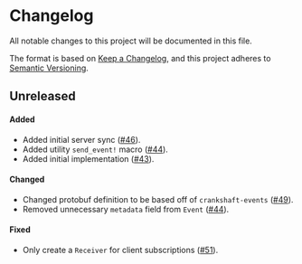 # Changelog

All notable changes to this project will be documented in this file.

The format is based on [Keep a Changelog](https://keepachangelog.com/en/1.1.0/),
and this project adheres to [Semantic Versioning](https://semver.org/spec/v2.0.0.html).

## Unreleased

#### Added

* Added initial server sync ([#46](https://github.com/stjude-rust-labs/crankshaft/pull/46)).
* Added utility `send_event!` macro ([#44](https://github.com/stjude-rust-labs/crankshaft/pull/44)).
* Added initial implementation ([#43](https://github.com/stjude-rust-labs/crankshaft/pull/43)).

#### Changed

* Changed protobuf definition to be based off of `crankshaft-events` ([#49](https://github.com/stjude-rust-labs/crankshaft/pull/49)).
* Removed unnecessary `metadata` field from `Event` ([#44](https://github.com/stjude-rust-labs/crankshaft/pull/44)).

#### Fixed

* Only create a `Receiver` for client subscriptions ([#51](https://github.com/stjude-rust-labs/crankshaft/pull/51)).
